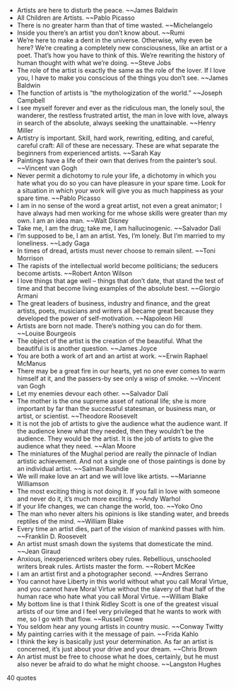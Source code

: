 - Artists are here to disturb the peace. ~~James Baldwin
 - All Children are Artists. ~~Pablo Picasso
 - There is no greater harm than that of time wasted. ~~Michelangelo
 - Inside you there’s an artist you don’t know about. ~~Rumi
 - We’re here to make a dent in the universe. Otherwise, why even be here? We’re creating a completely new consciousness, like an artist or a poet. That’s how you have to think of this. We’re rewriting the history of human thought with what we’re doing. ~~Steve Jobs
 - The role of the artist is exactly the same as the role of the lover. If I love you, I have to make you conscious of the things you don’t see. ~~James Baldwin
 - The function of artists is “the mythologization of the world.” ~~Joseph Campbell
 - I see myself forever and ever as the ridiculous man, the lonely soul, the wanderer, the restless frustrated artist, the man in love with love, always in search of the absolute, always seeking the unattainable. ~~Henry Miller
 - Artistry is important. Skill, hard work, rewriting, editing, and careful, careful craft: All of these are necessary. These are what separate the beginners from experienced artists. ~~Sarah Kay
 - Paintings have a life of their own that derives from the painter’s soul. ~~Vincent van Gogh
 - Never permit a dichotomy to rule your life, a dichotomy in which you hate what you do so you can have pleasure in your spare time. Look for a situation in which your work will give you as much happiness as your spare time. ~~Pablo Picasso
 - I am in no sense of the word a great artist, not even a great animator; I have always had men working for me whose skills were greater than my own. I am an idea man. ~~Walt Disney
 - Take me, I am the drug; take me, I am hallucinogenic. ~~Salvador Dalí
 - I’m supposed to be, I am an artist. Yes, I’m lonely. But I’m married to my loneliness. ~~Lady Gaga
 - In times of dread, artists must never choose to remain silent. ~~Toni Morrison
 - The rapists of the intellectual world become politicians; the seducers become artists. ~~Robert Anton Wilson
 - I love things that age well – things that don’t date, that stand the test of time and that become living examples of the absolute best. ~~Giorgio Armani
 - The great leaders of business, industry and finance, and the great artists, poets, musicians and writers all became great because they developed the power of self-motivation. ~~Napoleon Hill
 - Artists are born not made. There’s nothing you can do for them. ~~Louise Bourgeois
 - The object of the artist is the creation of the beautiful. What the beautiful is is another question. ~~James Joyce
 - You are both a work of art and an artist at work. ~~Erwin Raphael McManus
 - There may be a great fire in our hearts, yet no one ever comes to warm himself at it, and the passers-by see only a wisp of smoke. ~~Vincent van Gogh
 - Let my enemies devour each other. ~~Salvador Dalí
 - The mother is the one supreme asset of national life; she is more important by far than the successful statesman, or business man, or artist, or scientist. ~~Theodore Roosevelt
 - It is not the job of artists to give the audience what the audience want. If the audience knew what they needed, then they wouldn’t be the audience. They would be the artist. It is the job of artists to give the audience what they need. ~~Alan Moore
 - The miniatures of the Mughal period are really the pinnacle of Indian artistic achievement. And not a single one of those paintings is done by an individual artist. ~~Salman Rushdie
 - We will make love an art and we will love like artists. ~~Marianne Williamson
 - The most exciting thing is not doing it. If you fall in love with someone and never do it, it’s much more exciting. ~~Andy Warhol
 - If your life changes, we can change the world, too. ~~Yoko Ono
 - The man who never alters his opinions is like standing water, and breeds reptiles of the mind. ~~William Blake
 - Every time an artist dies, part of the vision of mankind passes with him. ~~Franklin D. Roosevelt
 - An artist must smash down the systems that domesticate the mind. ~~Jean Giraud
 - Anxious, inexperienced writers obey rules. Rebellious, unschooled writers break rules. Artists master the form. ~~Robert McKee
 - I am an artist first and a photographer second. ~~Andres Serrano
 - You cannot have Liberty in this world without what you call Moral Virtue, and you cannot have Moral Virtue without the slavery of that half of the human race who hate what you call Moral Virtue. ~~William Blake
 - My bottom line is that I think Ridley Scott is one of the greatest visual artists of our time and I feel very privileged that he wants to work with me, so I go with that flow. ~~Russell Crowe
 - You seldom hear any young artists in country music. ~~Conway Twitty
 - My painting carries with it the message of pain. ~~Frida Kahlo
 - I think the key is basically just your determination. As far an artist is concerned, it’s just about your drive and your dream. ~~Chris Brown
 - An artist must be free to choose what he does, certainly, but he must also never be afraid to do what he might choose. ~~Langston Hughes

40 quotes